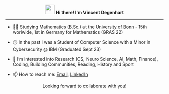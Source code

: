 <!-- Heading -->
<div align="center">
  <p>
  <img src = "https://raw.githubusercontent.com/MartinHeinz/MartinHeinz/master/wave.gif" width = 30px> 
    <strong>
      Hi there! I'm Vincent Degenhart
    </strong>
  </p>
</div>

<!-- About section -->
--- 
- 👨‍🎓 Studying Mathematics (B.Sc.) at the [University of Bonn](https://www.uni-bonn.de/en/university/university) - 15th worlwide, 1st in Germany for Mathematics (GRAS 22)

- 🕙 In the past I was a Student of Computer Science with a Minor in Cybersecurity @ IBM (Graduated Sept 23)

- 🔭 I’m interested into Research (CS, Neuro Science, AI, Math, Finance), Coding, Building Communities, Reading, History and Sport

- 📫 How to reach me: [Email](mailto:s18vdege@uni-bonn.de?subject=Github%20%3C%20YOUR%20SUBJECT%3E%20), [LinkedIn](https://www.linkedin.com/in/vincentdegenhart)

<p align="center"> Looking forward to collaborate with you! </p>

